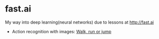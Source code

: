 # fast.ai
My way into deep learning(neural networks) due to lessons at http://fast.ai
  * Action recognition with images: [Walk, run or jump](https://nbviewer.jupyter.org/github/MeyerFabian/fast.ai/blob/master/01_Walk%2C_Run_or_Jump%2C_Action%20Recognition.ipynb)
